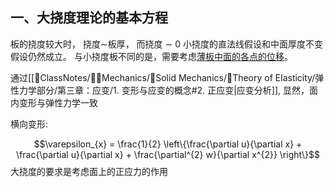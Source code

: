 ## 一、大挠度理论的基本方程
板的挠度较大时， 挠度$\sim$板厚， 而挠度 $\sim$ 0 
小挠度的直法线假设和中面厚度不变假设仍然成立。
与小挠度板不同的是，需要考虑<u>薄板中面的各点的位移</u>。

通过[[📘ClassNotes/👨‍🔧Mechanics/🕋Solid Mechanics/🔨Theory of Elasticity/弹性力学部分/第三章：应变/1. 变形与应变的概念#2. 正应变|应变分析]], 显然，面内变形与弹性力学一致 

横向变形: 


$$\varepsilon_{x} = \frac{1}{2} \left\{\frac{\partial u}{\partial x} + \frac{\partial u}{\partial x} + \frac{\partial^{2} w}{\partial x^{2}} \right\}$$
大挠度的要求是考虑面上的正应力的作用
